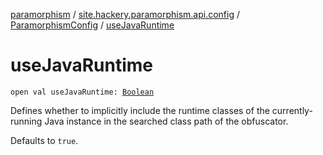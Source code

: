 [paramorphism](../../index.md) / [site.hackery.paramorphism.api.config](../index.md) / [ParamorphismConfig](index.md) / [useJavaRuntime](./use-java-runtime.md)

# useJavaRuntime

`open val useJavaRuntime: `[`Boolean`](https://kotlinlang.org/api/latest/jvm/stdlib/kotlin/-boolean/index.html)

Defines whether to implicitly include the runtime classes of the currently-running Java instance in the
searched class path of the obfuscator.

Defaults to `true`.


